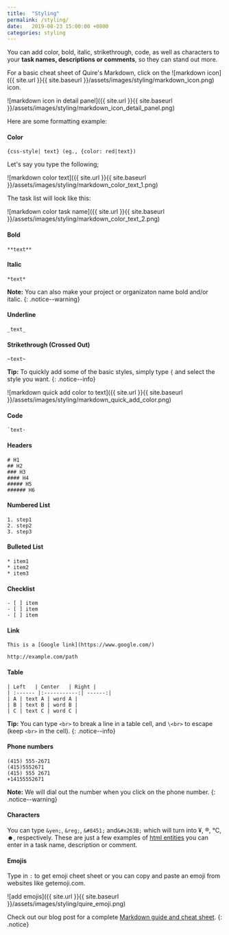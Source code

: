 ```yaml
---
title:  "Styling"
permalink: /styling/
date:   2019-08-23 15:00:00 +0800
categories: styling
---
```

You can add color, bold, italic, strikethrough, code,  as well as characters to your **task names, descriptions or comments**, so they can stand out more.

For a basic cheat sheet of Quire's Markdown, click on the ![markdown icon]({{ site.url }}{{ site.baseurl }}/assets/images/styling/markdown_icon.png)
 icon.

![markdown icon in detail panel]({{ site.url }}{{ site.baseurl }}/assets/images/styling/markdown_icon_detail_panel.png)

Here are some formatting example:

#### Color

```
{css-style| text} (eg., {color: red|text})
```
Let's say you type the following;

![markdown color text]({{ site.url }}{{ site.baseurl }}/assets/images/styling/markdown_color_text_1.png)

The task list will look like this:

![markdown color task name]({{ site.url }}{{ site.baseurl }}/assets/images/styling/markdown_color_text_2.png)

#### Bold

```
**text**
```

#### Italic

```
*text*
```

**Note:** You can also make your project or organizaton name bold and/or italic.
{: .notice--warning}

#### Underline

```
_text_
```

#### Strikethrough (Crossed Out)

```
~text~
```

**Tip:** To quickly add some of the basic styles, simply type `{` and select the style you want.
{: .notice--info}

![markdown quick add color to text]({{ site.url }}{{ site.baseurl }}/assets/images/styling/markdown_quick_add_color.png)

#### Code

```
`text·
```

#### Headers

```
# H1
## H2
### H3
#### H4
##### H5
###### H6
```

#### Numbered List

```
1. step1
2. step2
3. step3
```

#### Bulleted List

```
* item1
* item2
* item3
```

#### Checklist

```
- [ ] item
- [ ] item 
- [ ] item
```

#### Link
```
This is a [Google link](https://www.google.com/)
```
```
http://example.com/path
```

#### Table

```
| Left   | Center   | Right |
| :------ |:-----------:| ------:|
| A | text A | word A |
| B | text B | word B |
| C | text C | word C |
```

**Tip:** You can type `<br>` to break a line in a table cell, and `\<br>` to escape (keep `<br>` in the cell).
{: .notice--info}


#### Phone numbers
```
(415) 555-2671 
(415)5552671
(415) 555 2671
+14155552671
```

**Note:** We will dial out the number when you click on the phone number.
{: .notice--warning}


#### Characters

You can type `&yen;`, `&reg;`, `&#8451;` and`&#x263B;` which will turn into ¥, ®, ℃, ☻, respectively. These are just a few examples of [html entities](https://www.w3schools.com/html/html_entities.asp) you can enter in a task name, description or comment.

#### Emojis

Type in `:` to get emoji cheet sheet or you can copy and paste an emoji from websites like getemoji.com. 

![add emojis]({{ site.url }}{{ site.baseurl }}/assets/images/styling/quire_emoji.png)

Check out our blog post for a complete [Markdown guide and cheat sheet](https://quire.io/blog/p/Our-Very-Own-Markdown.html). 
{: .notice}
